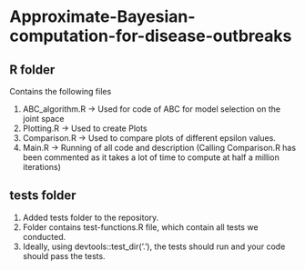 # Approximate-Bayesian-computation-for-disease-outbreaks

## R folder
Contains the following files
  1. ABC_algorithm.R -> Used for code of ABC for model selection on the joint space
  2.  Plotting.R -> Used to create Plots
  3.  Comparison.R -> Used to compare plots of different epsilon values.
  4.  Main.R -> Running of all code and description (Calling Comparison.R has been commented as it takes a lot of time to compute at half a million iterations)

## tests folder
  1. Added tests folder to the repository.
  2. Folder contains test-functions.R file, which contain all tests we conducted.
  3. Ideally, using devtools::test_dir(’.’), the tests should run and your code should pass the tests.
